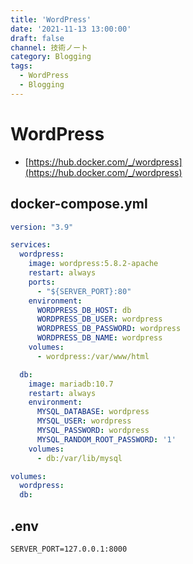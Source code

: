 ```yaml
---
title: 'WordPress'
date: '2021-11-13 13:00:00'
draft: false
channel: 技術ノート
category: Blogging
tags:
  - WordPress
  - Blogging
---
```

# WordPress

- [https://hub.docker.com/_/wordpress](https://hub.docker.com/_/wordpress)

## docker-compose.yml

```yaml
version: "3.9"

services:
  wordpress:
    image: wordpress:5.8.2-apache
    restart: always
    ports:
      - "${SERVER_PORT}:80"
    environment:
      WORDPRESS_DB_HOST: db
      WORDPRESS_DB_USER: wordpress
      WORDPRESS_DB_PASSWORD: wordpress
      WORDPRESS_DB_NAME: wordpress
    volumes:
      - wordpress:/var/www/html

  db:
    image: mariadb:10.7
    restart: always
    environment:
      MYSQL_DATABASE: wordpress
      MYSQL_USER: wordpress
      MYSQL_PASSWORD: wordpress
      MYSQL_RANDOM_ROOT_PASSWORD: '1'
    volumes:
      - db:/var/lib/mysql

volumes:
  wordpress:
  db:
```

## .env

```env
SERVER_PORT=127.0.0.1:8000
```
